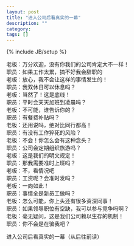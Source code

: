 ```yaml
---
layout: post
title: "进入公司后看真实的一幕"
description: ""
category: 
tags: []
---
```

{% include JB/setup %}

<p>老板：万分欢迎，没有你我们的公司肯定大不一样！
  <br /><font style="bold">职员</font>：如果工作太累，搞不好我会辞职的
  <br /><font style="bold">老板</font>：放心，我不会让这样的事情发生的！
  <br /><font style="bold">职员</font>：我双休日可以休息吗？
  <br /><font style="bold">老板</font>：当然了！这是底线！
  <br /><font style="bold">职员</font>：平时会天天加班到凌晨吗？
  <br /><font style="bold">老板</font>：不可能，谁告诉你的？
  <br /><font style="bold">职员</font>：有餐费补贴吗？
  <br /><font style="bold">老板</font>：还用说吗，绝对比同行都高！
  <br /><font style="bold">职员</font>：有没有工作猝死的风险？
  <br /><font style="bold">老板</font>：不会！你怎么会有这种念头？
  <br /><font style="bold">职员</font>：公司会定期组织旅游吗？
  <br /><font style="bold">老板</font>：这是我们的明文规定！
  <br /><font style="bold">职员</font>：那我需要准时上班吗？
  <br /><font style="bold">老板</font>：不，看情况吧
  <br /><font style="bold">职员</font>：工资呢？会准时发吗？
  <br /><font style="bold">老板</font>：一向如此！
  <br /><font style="bold">职员</font>：事情全是新员工做吗？
  <br /><font style="bold">老板</font>：怎么可能，你上头还有很多资深同事！
  <br /><font style="bold">职员</font>：如果领导职位有空缺，我可以参与竞争吗啊？
  <br /><font style="bold">老板</font>：毫无疑问，这是我们公司赖以生存的机制！
  <br /><font style="bold">职员</font>：你不会是在骗我吧？</p>
<p>进入公司后看真实的一幕（从后往前读）</p>
